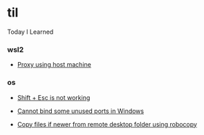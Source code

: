 # til

Today I Learned

### wsl2

- [Proxy using host machine](wsl2/Proxy%20using%20host%20machine.md)

### os

- [Shift + Esc is not working](os/Shift%20+%20Esc%20is%20not%20working.md)

- [Cannot bind some unused ports in Windows](os/Cannot%20bind%20some%20unused%20ports%20in%20Windows.md)

- [Copy files if newer from remote desktop folder using robocopy](os/Copy%20files%20if%20newer%20from%20remote%20desktop%20folder%20using%20robocopy.md)